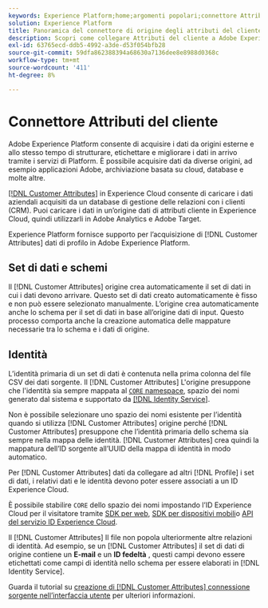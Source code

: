 ```yaml
---
keywords: Experience Platform;home;argomenti popolari;connettore Attributi del cliente
solution: Experience Platform
title: Panoramica del connettore di origine degli attributi del cliente
description: Scopri come collegare Attributi del cliente a Adobe Experience Platform utilizzando le API o l’interfaccia utente
exl-id: 63765ecd-ddb5-4992-a3de-d53f054bfb28
source-git-commit: 59dfa862388394a68630a7136dee8e8988d0368c
workflow-type: tm+mt
source-wordcount: '411'
ht-degree: 8%

---
```


# Connettore Attributi del cliente

Adobe Experience Platform consente di acquisire i dati da origini esterne e allo stesso tempo di strutturare, etichettare e migliorare i dati in arrivo tramite i servizi di Platform. È possibile acquisire dati da diverse origini, ad esempio applicazioni Adobe, archiviazione basata su cloud, database e molte altre.

[[!DNL Customer Attributes]](https://experienceleague.adobe.com/docs/core-services/interface/services/customer-attributes/attributes.html?lang=en) in Experience Cloud consente di caricare i dati aziendali acquisiti da un database di gestione delle relazioni con i clienti (CRM). Puoi caricare i dati in un’origine dati di attributi cliente in Experience Cloud, quindi utilizzarli in Adobe Analytics e Adobe Target.

Experience Platform fornisce supporto per l’acquisizione di [!DNL Customer Attributes] dati di profilo in Adobe Experience Platform.

## Set di dati e schemi

Il [!DNL Customer Attributes] origine crea automaticamente il set di dati in cui i dati devono arrivare. Questo set di dati creato automaticamente è fisso e non può essere selezionato manualmente. L’origine crea automaticamente anche lo schema per il set di dati in base all’origine dati di input. Questo processo comporta anche la creazione automatica delle mappature necessarie tra lo schema e i dati di origine.

## Identità

L’identità primaria di un set di dati è contenuta nella prima colonna del file CSV dei dati sorgente. Il [!DNL Customer Attributes] L&#39;origine presuppone che l&#39;identità sia sempre mappata al [`CORE` namespace](../../../identity-service/namespaces.md), spazio dei nomi generato dal sistema e supportato da [[!DNL Identity Service]](../../../identity-service/home.md).

Non è possibile selezionare uno spazio dei nomi esistente per l’identità quando si utilizza [!DNL Customer Attributes] origine perché [!DNL Customer Attributes] presuppone che l’identità primaria dello schema sia sempre nella mappa delle identità. [!DNL Customer Attributes] crea quindi la mappatura dell’ID sorgente all’UUID della mappa di identità in modo automatico.

Per [!DNL Customer Attributes] dati da collegare ad altri [!DNL Profile] i set di dati, i relativi dati e le identità devono poter essere associati a un ID Experience Cloud.

È possibile stabilire `CORE` dello spazio dei nomi impostando l’ID Experience Cloud per il visitatore tramite [SDK per web](https://experienceleague.adobe.com/docs/experience-platform/edge/identity/overview.html?lang=en), [SDK per dispositivi mobili](https://aep-sdks.gitbook.io/docs/foundation-extensions/mobile-core/identity)o [API del servizio ID Experience Cloud](https://experienceleague.adobe.com/docs/id-service/using/intro/overview.html?lang=it).

Il [!DNL Customer Attributes] Il file non popola ulteriormente altre relazioni di identità. Ad esempio, se un [!DNL Customer Attributes] il set di dati di origine contiene un **E-mail** e un **ID fedeltà** , questi campi devono essere etichettati come campi di identità nello schema per essere elaborati in [!DNL Identity Service].

Guarda il tutorial su [creazione di [!DNL Customer Attributes] connessione sorgente nell’interfaccia utente](../../tutorials/ui/create/adobe-applications/customer-attributes.md) per ulteriori informazioni.

